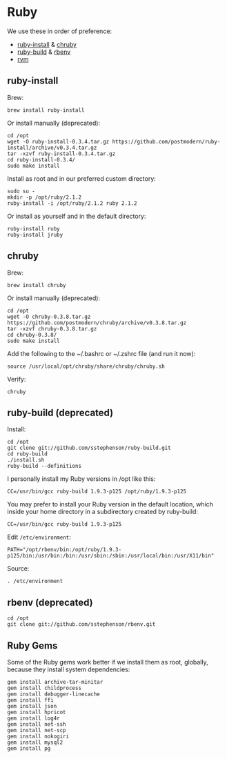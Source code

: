 # Ruby

We use these in order of preference:

  * <a href="https://github.com/postmodern/ruby-install">ruby-install</a> & <a href="https://github.com/postmodern/chruby">chruby</a>
  * <a href="https://github.com/sstephenson/ruby-build">ruby-build</a> & <a href="https://github.com/sstephenson/rbenv">rbenv</a>
  * <a href="http://rvm.io/">rvm</a>

## ruby-install

Brew:

    brew install ruby-install

Or install manually (deprecated):

    cd /opt
    wget -O ruby-install-0.3.4.tar.gz https://github.com/postmodern/ruby-install/archive/v0.3.4.tar.gz
    tar -xzvf ruby-install-0.3.4.tar.gz
    cd ruby-install-0.3.4/
    sudo make install

Install as root and in our preferred custom directory:

    sudo su - 
    mkdir -p /opt/ruby/2.1.2 
    ruby-install -i /opt/ruby/2.1.2 ruby 2.1.2

Or install as yourself and in the default directory:

    ruby-install ruby
    ruby-install jruby


## chruby

Brew:

    brew install chruby
    
Or install manually (deprecated):

    cd /opt
    wget -O chruby-0.3.8.tar.gz https://github.com/postmodern/chruby/archive/v0.3.8.tar.gz
    tar -xzvf chruby-0.3.8.tar.gz
    cd chruby-0.3.8/
    sudo make install 

Add the following to the ~/.bashrc or ~/.zshrc file (and run it now):

    source /usr/local/opt/chruby/share/chruby/chruby.sh

Verify:

    chruby


## ruby-build (deprecated)

Install:

    cd /opt
    git clone git://github.com/sstephenson/ruby-build.git
    cd ruby-build
    ./install.sh
    ruby-build --definitions

I personally install my Ruby versions in /opt like this:

    CC=/usr/bin/gcc ruby-build 1.9.3-p125 /opt/ruby/1.9.3-p125

You may prefer to install your Ruby version in the default location, which inside your home directory in a subdirectory created by ruby-build:

    CC=/usr/bin/gcc ruby-build 1.9.3-p125
    
Edit <code>/etc/environment</code>:

    PATH="/opt/rbenv/bin:/opt/ruby/1.9.3-p125/bin:/usr/bin:/bin:/usr/sbin:/sbin:/usr/local/bin:/usr/X11/bin"

Source:

    . /etc/environment

## rbenv (deprecated)

    cd /opt
    git clone git://github.com/sstephenson/rbenv.git 


## Ruby Gems

Some of the Ruby gems work better if we install them as root, globally, because they install system dependencies:

    gem install archive-tar-minitar
    gem install childprocess
    gem install debugger-linecache
    gem install ffi
    gem install json
    gem install hpricot
    gem install log4r
    gem install net-ssh 
    gem install net-scp 
    gem install nokogiri 
    gem install mysql2
    gem install pg
    
